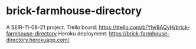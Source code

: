 # brick-farmhouse-directory
A SEIR-11-08-21 project.
Trello board: <https://trello.com/b/Ylw9AQyH/brick-farmhouse-directory>
Heroku deployment: <https://brick-farmhouse-directory.herokuapp.com/>